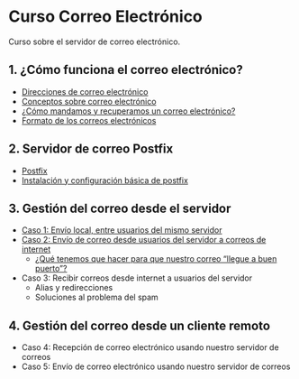 # Curso Correo Electrónico

Curso sobre el servidor de correo electrónico.

## 1. ¿Cómo funciona el correo electrónico?

* [Direcciones de correo electrónico](modulo1/direcciones.md)
* [Conceptos sobre correo electrónico](modulo1/conceptos.md)
* [¿Cómo mandamos y recuperamos un correo electrónico?](modulo1/funcionamiento.md)
* [Formato de los correos electrónicos](modulo1/formato.md)

## 2. Servidor de correo Postfix

* [Postfix](modulo2/postfix.md)
* [Instalación y configuración básica de postfix](modulo2/instalacion.md)

## 3. Gestión del correo desde el servidor 

* [Caso 1: Envío local, entre usuarios del mismo servidor](modulo3/caso1.md)
* [Caso 2: Envío de correo desde usuarios del servidor a correos de internet](modulo3/caso2.md)
	* [¿Qué tenemos que hacer para que nuestro correo “llegue a buen puerto”?](modulo3/asegurar_envio_correo.md)
* Caso 3: Recibir correos desde internet a usuarios del servidor
	* Alias y redirecciones
	* Soluciones al problema del spam

## 4. Gestión del correo desde un cliente remoto 

* Caso 4: Recepción de correo electrónico usando nuestro servidor de correos
* Caso 5: Envío de correo electrónico usando nuestro servidor de correos

